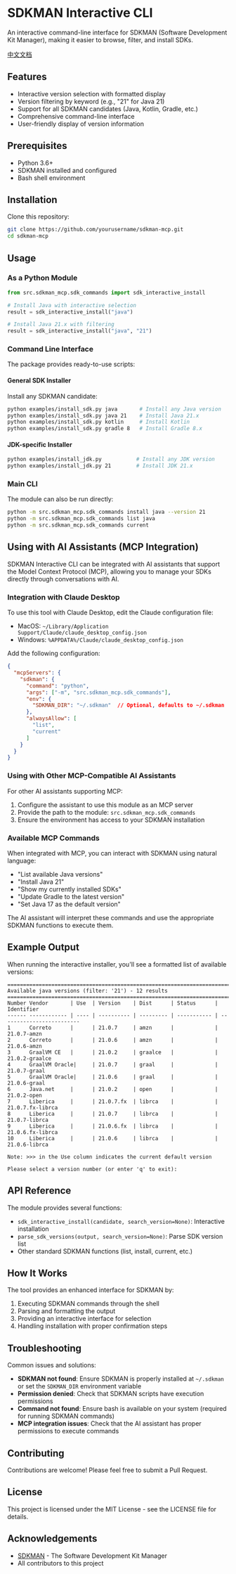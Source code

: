 # SDKMAN Interactive CLI

An interactive command-line interface for SDKMAN (Software Development Kit Manager), making it easier to browse, filter, and install SDKs.

[中文文档](README.zh-CN.md)

## Features

- Interactive version selection with formatted display
- Version filtering by keyword (e.g., "21" for Java 21)
- Support for all SDKMAN candidates (Java, Kotlin, Gradle, etc.)
- Comprehensive command-line interface
- User-friendly display of version information

## Prerequisites

- Python 3.6+
- SDKMAN installed and configured
- Bash shell environment

## Installation

Clone this repository:

```bash
git clone https://github.com/yourusername/sdkman-mcp.git
cd sdkman-mcp
```

## Usage

### As a Python Module

```python
from src.sdkman_mcp.sdk_commands import sdk_interactive_install

# Install Java with interactive selection
result = sdk_interactive_install("java")

# Install Java 21.x with filtering
result = sdk_interactive_install("java", "21")
```

### Command Line Interface

The package provides ready-to-use scripts:

#### General SDK Installer

Install any SDKMAN candidate:

```bash
python examples/install_sdk.py java       # Install any Java version
python examples/install_sdk.py java 21    # Install Java 21.x
python examples/install_sdk.py kotlin     # Install Kotlin
python examples/install_sdk.py gradle 8   # Install Gradle 8.x
```

#### JDK-specific Installer

```bash
python examples/install_jdk.py           # Install any JDK version
python examples/install_jdk.py 21        # Install JDK 21.x
```

### Main CLI

The module can also be run directly:

```bash
python -m src.sdkman_mcp.sdk_commands install java --version 21
python -m src.sdkman_mcp.sdk_commands list java
python -m src.sdkman_mcp.sdk_commands current
```

## Using with AI Assistants (MCP Integration)

SDKMAN Interactive CLI can be integrated with AI assistants that support the Model Context Protocol (MCP), allowing you to manage your SDKs directly through conversations with AI.

### Integration with Claude Desktop

To use this tool with Claude Desktop, edit the Claude configuration file:

* MacOS: `~/Library/Application Support/Claude/claude_desktop_config.json`
* Windows: `%APPDATA%/Claude/claude_desktop_config.json`

Add the following configuration:

```json
{
  "mcpServers": {
    "sdkman": {
      "command": "python",
      "args": ["-m", "src.sdkman_mcp.sdk_commands"],
      "env": {
        "SDKMAN_DIR": "~/.sdkman"  // Optional, defaults to ~/.sdkman
      },
      "alwaysAllow": [
        "list",
        "current"
      ]
    }
  }
}
```

### Using with Other MCP-Compatible AI Assistants

For other AI assistants supporting MCP:

1. Configure the assistant to use this module as an MCP server
2. Provide the path to the module: `src.sdkman_mcp.sdk_commands`
3. Ensure the environment has access to your SDKMAN installation

### Available MCP Commands

When integrated with MCP, you can interact with SDKMAN using natural language:

* "List available Java versions"
* "Install Java 21"
* "Show my currently installed SDKs"
* "Update Gradle to the latest version"
* "Set Java 17 as the default version"

The AI assistant will interpret these commands and use the appropriate SDKMAN functions to execute them.

## Example Output

When running the interactive installer, you'll see a formatted list of available versions:

```
=========================================================================
Available java versions (filter: '21') - 12 results
=========================================================================
Number Vendor       | Use  | Version    | Dist      | Status      | Identifier
------ ------------ | ---- | ---------- | --------- | ----------- | -------------------------
1      Correto      |      | 21.0.7     | amzn      |             | 21.0.7-amzn
2      Correto      |      | 21.0.6     | amzn      |             | 21.0.6-amzn
3      GraalVM CE   |      | 21.0.2     | graalce   |             | 21.0.2-graalce
4      GraalVM Oracle|     | 21.0.7     | graal     |             | 21.0.7-graal
5      GraalVM Oracle|     | 21.0.6     | graal     |             | 21.0.6-graal
6      Java.net     |      | 21.0.2     | open      |             | 21.0.2-open
7      Liberica     |      | 21.0.7.fx  | librca    |             | 21.0.7.fx-librca
8      Liberica     |      | 21.0.7     | librca    |             | 21.0.7-librca
9      Liberica     |      | 21.0.6.fx  | librca    |             | 21.0.6.fx-librca
10     Liberica     |      | 21.0.6     | librca    |             | 21.0.6-librca

Note: >>> in the Use column indicates the current default version

Please select a version number (or enter 'q' to exit): 
```

## API Reference

The module provides several functions:

- `sdk_interactive_install(candidate, search_version=None)`: Interactive installation
- `parse_sdk_versions(output, search_version=None)`: Parse SDK version list
- Other standard SDKMAN functions (list, install, current, etc.)

## How It Works

The tool provides an enhanced interface for SDKMAN by:

1. Executing SDKMAN commands through the shell
2. Parsing and formatting the output
3. Providing an interactive interface for selection
4. Handling installation with proper confirmation steps

## Troubleshooting

Common issues and solutions:

- **SDKMAN not found**: Ensure SDKMAN is properly installed at `~/.sdkman` or set the `SDKMAN_DIR` environment variable
- **Permission denied**: Check that SDKMAN scripts have execution permissions
- **Command not found**: Ensure bash is available on your system (required for running SDKMAN commands)
- **MCP integration issues**: Check that the AI assistant has proper permissions to execute commands

## Contributing

Contributions are welcome! Please feel free to submit a Pull Request.

## License

This project is licensed under the MIT License - see the LICENSE file for details.

## Acknowledgements

- [SDKMAN](https://sdkman.io/) - The Software Development Kit Manager
- All contributors to this project 